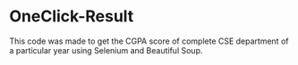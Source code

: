 # OneClick-Result
This code was made to get the CGPA score of complete CSE department of a particular year using Selenium and Beautiful Soup.

